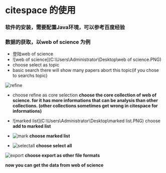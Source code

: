 # citespace 的使用
### 软件的安装，需要配置Java环境，可以参考百度经验
### 数据的获取，以web of science 为例
- 登陆web of science
- ![web of science](C:\Users\Administrator\Desktop\web of science.PNG)
- choose select as topic
- basic search
there will show many papers abort this topic(if you chose to searchs topic)

![refine](C:\Users\Administrator\Desktop\refine.PNG)
- choose refine as core selection
**choose the core collection of web of science. for it has more informations that can be analysis than other collections. (other collections sometimes get wrong in citespace for informations)**


- ![marked list](C:\Users\Administrator\Desktop\marked list.PNG)
choose **add to marked list**
- ![mark](C:\Users\Administrator\Desktop\mark.PNG)
**choose marked list**








- ![selectall](C:\Users\Administrator\Desktop\selectall.PNG)
**choose select all**





![export](C:\Users\Administrator\Desktop\export.PNG)
**choose export as other file formats**

**now you can get the data from web of science**


